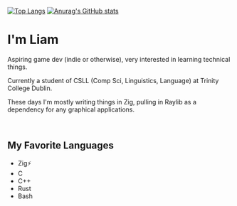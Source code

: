 [![Top Langs](https://github-readme-stats-2oaxicas2-liam-malone.vercel.app/api/top-langs/?username=Liam-Malone&count_private=true&size_weight=0.5&count_weight=0.5&langs_count=6&layout=compact&hide=roff,HTML,javascript,Scheme,Makefile,CSS,Java,emacs%20lisp&theme=panda&exclude_repo=slstatus,dmenu,dwm,vulnerable-repo,another-gui-app)](https://github.com/anuraghazra/github-readme-stats)
[![Anurag's GitHub stats](https://github-readme-stats-2oaxicas2-liam-malone.vercel.app/api?username=Liam-Malone&count_private=true&theme=panda&show_icons=true&hide_title=true&rank_icon=github)](https://github.com/anuraghazra/github-readme-stats)


# I'm Liam

Aspiring game dev (indie or otherwise), very interested in learning technical things.

Currently a student of CSLL (Comp Sci, Linguistics, Language) at Trinity College Dublin.

These days I'm mostly writing things in Zig, pulling in Raylib as a dependency for any graphical applications. 

<br>

## My Favorite Languages

- Zig⚡️
- C
- C++
- Rust
- Bash